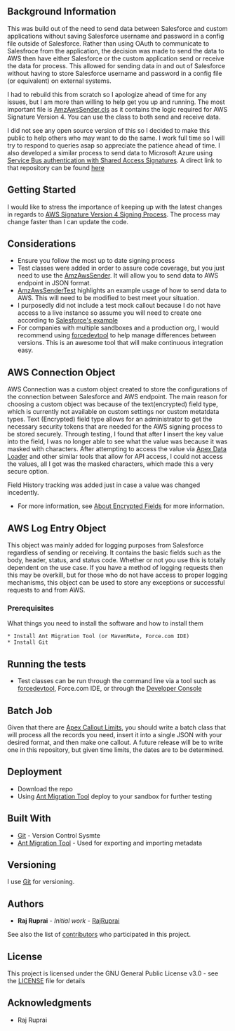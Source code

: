 ## Background Information

This was build out of the need to send data between Salesforce and custom applications without saving Salesforce username and password in a config file outside of Salesforce. Rather than using OAuth to communicate to Salesfroce from the application, the decision was made to send the data to AWS then have either Salesforce or the custom application send or receive the data for process. This allowed for sending data in and out of Salesforce without having to store Salesforce username and password in a config file (or equivalent) on external systems. 

I had to rebuild this from scratch so I apologize ahead of time for any issues, but I am more than willing to help get you up and running. The most important file is [AmzAwsSender.cls](https://github.com/rajruprai/sfdc-aws-sign4/blob/master/classes/AmzAwsSender.cls) as it contains the logic required for AWS Signature Version 4. You can use the class to both send and receive data. 

I did not see any open source version of this so I decided to make this public to help others who may want to do the same. I work full time so I will try to respond to queries asap so appreciate the patience ahead of time. I also developed a similar process to send data to Microsoft Azure using [Service Bus authentication with Shared Access Signatures](https://docs.microsoft.com/en-us/azure/service-bus-messaging/service-bus-sas). A direct link to that repository can be found [here](https://github.com/rajruprai/sfdc-microsoft-azure-service-bus)

## Getting Started

I would like to stress the importance of keeping up with the latest changes in regards to [AWS Signature Version 4 Signing Process](https://docs.aws.amazon.com/general/latest/gr/signature-version-4.html). The process may change faster than I can update the code. 

## Considerations

* Ensure you follow the most up to date signing process
* Test classes were added in order to assure code coverage, but you just need to use the [AmzAwsSender](https://github.com/rajruprai/sfdc-aws-sign4/blob/master/classes/AmzAwsSender.cls). It will allow you to send data to AWS endpoint in JSON format. 
* [AmzAwsSenderTest](https://github.com/rajruprai/sfdc-aws-sign4/blob/master/classes/AmzAwsSenderTest.cls) highlights an example usage of how to send data to AWS. This will need to be modified to best meet your situation.
* I purposedly did not include a test mock callout because I do not have access to a live instance so assume you will need to create one according to [Salesforce's example](https://developer.salesforce.com/docs/atlas.en-us.apexcode.meta/apexcode/apex_classes_restful_http_testing_httpcalloutmock.htm)
* For companies with multiple sandboxes and a production org, I would recommend using [forcedevtool](https://github.com/amtrack/force-dev-tool) to help manage differences between versions. This is an awesome tool that will make continuous integration easy.

## AWS Connection Object

AWS Connection was a custom object created to store the configurations of the connection between Salesforce and AWS endpoint. The main reason for choosing a custom object was because of the text(encrypted) field type, which is currently not available on custom settings nor custom metatdata types. Text (Encrypted) field type allows for an administrator to get the necessary security tokens that are needed for the AWS signing process to be stored securely. Through testing, I found that after I insert the key value into the field, I was no longer able to see what the value was because it was masked with characters. After attempting to access the value via [Apex Data Loader](https://developer.salesforce.com/page/Data_Loader) and other similar tools that allow for API access, I could not access the values, all I got was the masked characters, which made this a very secure option. 

Field History tracking was added just in case a value was changed incedently. 

* For more information, see [About Encrypted Fields](https://help.salesforce.com/articleView?id=fields_about_encrypted_fields.htm&type=5) for more information.

## AWS Log Entry Object

This object was mainly added for logging purposes from Salesforce regardless of sending or receiving. It contains the basic fields such as the body, header, status, and status code. Whether or not you use this is totally dependent on the use case. If you have a method of logging requests then this may be overkill, but for those who do not have access to proper logging mechanisms, this object can be used to store any exceptions or successful requests to and from AWS. 

### Prerequisites

What things you need to install the software and how to install them

```
* Install Ant Migration Tool (or MavenMate, Force.com IDE)
* Install Git
```

## Running the tests

* Test classes can be run through the command line via a tool such as [forcedevtool](https://github.com/amtrack/force-dev-tool), Force.com IDE, or through the [Developer Console](https://developer.salesforce.com/page/Developer_Console)

## Batch Job

Given that there are [Apex Callout Limits](https://developer.salesforce.com/docs/atlas.en-us.apexcode.meta/apexcode/apex_callouts_timeouts.htm), you should write a batch class that will process all the records you need, insert it into a single JSON with your desired format, and then make one callout. A future release will be to write one in this repository, but given time limits, the dates are to be determined.

## Deployment

* Download the repo
* Using [Ant Migration Tool](https://developer.salesforce.com/docs/atlas.en-us.daas.meta/daas/forcemigrationtool.htm) deploy to your sandbox for further testing

## Built With

* [Git](https://git-scm.com/) - Version Control Sysmte
* [Ant Migration Tool](https://developer.salesforce.com/docs/atlas.en-us.daas.meta/daas/forcemigrationtool_install.htm) - Used for exporting and importing metadata

## Versioning

I use [Git](https://git-scm.com/) for versioning. 

## Authors

* **Raj Ruprai** - *Initial work* - [RajRuprai](https://github.com/rajruprai)

See also the list of [contributors](https://github.com/rajruprai/sfdc-aws-sign4/graphs/contributors) who participated in this project.

## License

This project is licensed under the GNU General Public License v3.0 - see the [LICENSE](https://github.com/rajruprai/sfdc-aws-sign4/blob/master/LICENSE) file for details

## Acknowledgments

* Raj Ruprai
